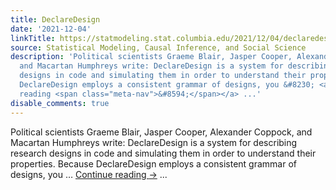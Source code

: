 ```yaml
---
title: DeclareDesign
date: '2021-12-04'
linkTitle: https://statmodeling.stat.columbia.edu/2021/12/04/declaredesign/
source: Statistical Modeling, Causal Inference, and Social Science
description: 'Political scientists Graeme Blair, Jasper Cooper, Alexander Coppock,
  and Macartan Humphreys write: DeclareDesign is a system for describing research
  designs in code and simulating them in order to understand their properties. Because
  DeclareDesign employs a consistent grammar of designs, you &#8230; <a href="https://statmodeling.stat.columbia.edu/2021/12/04/declaredesign/">Continue
  reading <span class="meta-nav">&#8594;</span></a> ...'
disable_comments: true
---
```

Political scientists Graeme Blair, Jasper Cooper, Alexander Coppock, and Macartan Humphreys write: DeclareDesign is a system for describing research designs in code and simulating them in order to understand their properties. Because DeclareDesign employs a consistent grammar of designs, you &#8230; <a href="https://statmodeling.stat.columbia.edu/2021/12/04/declaredesign/">Continue reading <span class="meta-nav">&#8594;</span></a> ...